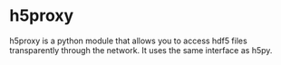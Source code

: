 # h5proxy
h5proxy is a python module that allows you to access hdf5 files transparently through the network. It uses the same interface as h5py.
